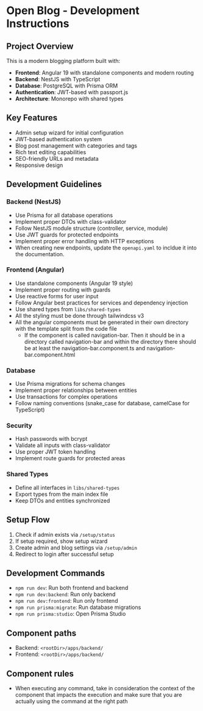 <!-- Use this file to provide workspace-specific custom instructions to Copilot. For more details, visit https://code.visualstudio.com/docs/copilot/copilot-customization#_use-a-githubcopilotinstructionsmd-file -->

# Open Blog - Development Instructions

## Project Overview
This is a modern blogging platform built with:
- **Frontend**: Angular 19 with standalone components and modern routing
- **Backend**: NestJS with TypeScript
- **Database**: PostgreSQL with Prisma ORM
- **Authentication**: JWT-based with passport.js
- **Architecture**: Monorepo with shared types

## Key Features
- Admin setup wizard for initial configuration
- JWT-based authentication system
- Blog post management with categories and tags
- Rich text editing capabilities
- SEO-friendly URLs and metadata
- Responsive design

## Development Guidelines

### Backend (NestJS)
- Use Prisma for all database operations
- Implement proper DTOs with class-validator
- Follow NestJS module structure (controller, service, module)
- Use JWT guards for protected endpoints
- Implement proper error handling with HTTP exceptions
- When creating new endpoints, update the `openapi.yaml` to incldue it into the documentation.

### Frontend (Angular)
- Use standalone components (Angular 19 style)
- Implement proper routing with guards
- Use reactive forms for user input
- Follow Angular best practices for services and dependency injection
- Use shared types from `libs/shared-types`
- All the styling must be done through tailwindcss v3
- All the angular components must be generated in their own directory with the template split from the code file
    - If the component is called navigation-bar. Then it should be in a directory called navigation-bar and within the directory there should be at least the navigation-bar.component.ts and navigation-bar.component.html

### Database
- Use Prisma migrations for schema changes
- Implement proper relationships between entities
- Use transactions for complex operations
- Follow naming conventions (snake_case for database, camelCase for TypeScript)

### Security
- Hash passwords with bcrypt
- Validate all inputs with class-validator
- Use proper JWT token handling
- Implement route guards for protected areas

### Shared Types
- Define all interfaces in `libs/shared-types`
- Export types from the main index file
- Keep DTOs and entities synchronized

## Setup Flow
1. Check if admin exists via `/setup/status`
2. If setup required, show setup wizard
3. Create admin and blog settings via `/setup/admin`
4. Redirect to login after successful setup

## Development Commands
- `npm run dev`: Run both frontend and backend
- `npm run dev:backend`: Run only backend
- `npm run dev:frontend`: Run only frontend
- `npm run prisma:migrate`: Run database migrations
- `npm run prisma:studio`: Open Prisma Studio

## Component paths
- Backend: `<rootDir>/apps/backend/`
- Frontend: `<rootDir>/apps/backend/`

## Component rules
- When executing any command, take in consideration the context of the component that impacts the execution and make sure that you are actually using the command at the right path
